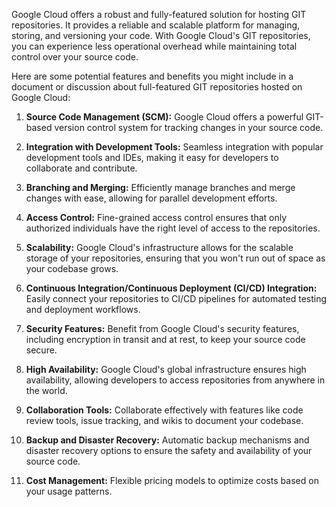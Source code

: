Google Cloud offers a robust and fully-featured solution for hosting GIT repositories. It provides a reliable and scalable platform for managing, storing, and versioning your code. With Google Cloud's GIT repositories, you can experience less operational overhead while maintaining total control over your source code.

Here are some potential features and benefits you might include in a document or discussion about full-featured GIT repositories hosted on Google Cloud:

1. **Source Code Management (SCM):** Google Cloud offers a powerful GIT-based version control system for tracking changes in your source code.

2. **Integration with Development Tools:** Seamless integration with popular development tools and IDEs, making it easy for developers to collaborate and contribute.

3. **Branching and Merging:** Efficiently manage branches and merge changes with ease, allowing for parallel development efforts.

4. **Access Control:** Fine-grained access control ensures that only authorized individuals have the right level of access to the repositories.

5. **Scalability:** Google Cloud's infrastructure allows for the scalable storage of your repositories, ensuring that you won't run out of space as your codebase grows.

6. **Continuous Integration/Continuous Deployment (CI/CD) Integration:** Easily connect your repositories to CI/CD pipelines for automated testing and deployment workflows.

7. **Security Features:** Benefit from Google Cloud's security features, including encryption in transit and at rest, to keep your source code secure.

8. **High Availability:** Google Cloud's global infrastructure ensures high availability, allowing developers to access repositories from anywhere in the world.

9. **Collaboration Tools:** Collaborate effectively with features like code review tools, issue tracking, and wikis to document your codebase.

10. **Backup and Disaster Recovery:** Automatic backup mechanisms and disaster recovery options to ensure the safety and availability of your source code.

11. **Cost Management:** Flexible pricing models to optimize costs based on your usage patterns.
